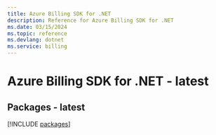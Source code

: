 ```yaml
---
title: Azure Billing SDK for .NET
description: Reference for Azure Billing SDK for .NET
ms.date: 03/15/2024
ms.topic: reference
ms.devlang: dotnet
ms.service: billing
---
```

# Azure Billing SDK for .NET - latest
## Packages - latest
[!INCLUDE [packages](billing-index.md)]